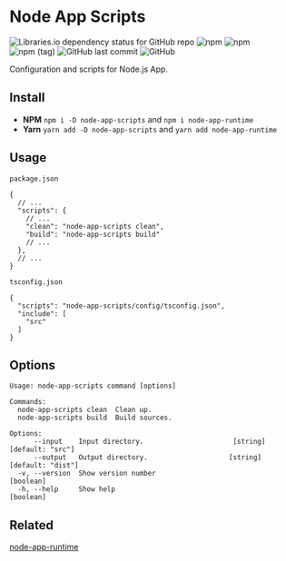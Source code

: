 # Node App Scripts

![Libraries.io dependency status for GitHub repo](https://img.shields.io/librariesio/github/SadraSamadi/node-app-scripts)
![npm](https://img.shields.io/npm/dw/node-app-scripts)
![npm](https://img.shields.io/npm/v/node-app-scripts)
![npm (tag)](https://img.shields.io/npm/v/node-app-scripts/beta)
![GitHub last commit](https://img.shields.io/github/last-commit/SadraSamadi/node-app-scripts)
![GitHub](https://img.shields.io/github/license/SadraSamadi/node-app-scripts)

Configuration and scripts for Node.js App.

## Install

- **NPM** `npm i -D node-app-scripts` and `npm i node-app-runtime`
- **Yarn** `yarn add -D node-app-scripts` and `yarn add node-app-runtime`

## Usage

`package.json`
```json5
{
  // ...
  "scripts": {
    // ...
    "clean": "node-app-scripts clean",
    "build": "node-app-scripts build"
    // ...
  },
  // ...
}
```

`tsconfig.json`
```json5
{
  "scripts": "node-app-scripts/config/tsconfig.json",
  "include": [
    "src"
  ]
}
```

## Options

```text
Usage: node-app-scripts command [options]

Commands:
  node-app-scripts clean  Clean up.
  node-app-scripts build  Build sources.

Options:
      --input    Input directory.                      [string] [default: "src"]
      --output   Output directory.                    [string] [default: "dist"]
  -v, --version  Show version number                                   [boolean]
  -h, --help     Show help                                             [boolean]
```

## Related

[node-app-runtime](https://github.com/SadraSamadi/node-app-runtime)
